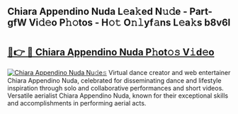 ## Chiara Appendino Nuda L𝚎a𝚔ed N𝚞𝚍e - Part-gfW Vi𝚍𝚎o P𝚑𝚘tos - H𝚘𝚝 O𝚗𝚕yf𝚊ns L𝚎a𝚔s b8v6l

# <h2><a href="http://kfd8i5.oniu.top/?m=Chiara+Appendino+Nuda">🔗👉 🔴 Chiara Appendino Nuda P𝚑ot𝚘𝚜 V𝚒d𝚎o</a></h2>

[![Chiara Appendino Nuda Nu𝚍e𝚜](https://i.imgur.com/0qMVB7G.gif)](http://kfd8i5.oniu.top/?m=Chiara+Appendino+Nuda)
Virtual dance creator and web entertainer Chiara Appendino Nuda, celebrated for disseminating dance and lifestyle inspiration through solo and collaborative performances and short videos. Versatile aerialist Chiara Appendino Nuda, known for their exceptional skills and accomplishments in performing aerial acts.  
